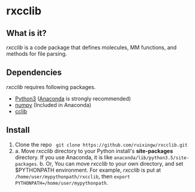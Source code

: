 # rxcclib


## What is it?

*rxcclib* is a code package that defines molecules, MM functions, and methods for file parsing.

## Dependencies

*rxcclib* requires following packages.
- [Python3](https://www.python.org/) ([Anaconda](https://www.continuum.io/downloads) is strongly recommended)
- [numpy](http://www.numpy.org/) (Included in Anaconda)
- [cclib](https://cclib.github.io/)

## Install

1. Clone the repo
``` git clone https://github.com/ruixingw/rxcclib.git```
2. a. Move *rxcclib* directory to your Python install's **site-packages** directory. If you use Anaconda, it is like ```anaconda/lib/python3.5/site-packages```.
   b. Or, You can move *rxcclib* to your own directory, and set $PYTHONPATH environment. For example, *rxcclib* is put at ```/home/user/mypythonpath/rxcclib```, then ```export PYTHONPATH=/home/user/mypythonpath```.
